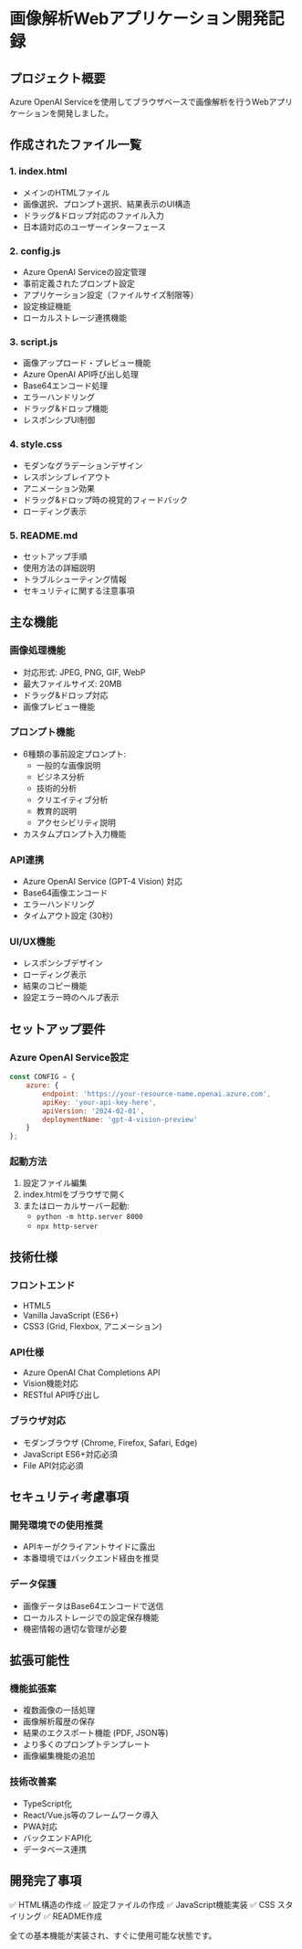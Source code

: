 # 画像解析Webアプリケーション開発記録

## プロジェクト概要
Azure OpenAI Serviceを使用してブラウザベースで画像解析を行うWebアプリケーションを開発しました。

## 作成されたファイル一覧

### 1. index.html
- メインのHTMLファイル
- 画像選択、プロンプト選択、結果表示のUI構造
- ドラッグ&ドロップ対応のファイル入力
- 日本語対応のユーザーインターフェース

### 2. config.js
- Azure OpenAI Serviceの設定管理
- 事前定義されたプロンプト設定
- アプリケーション設定（ファイルサイズ制限等）
- 設定検証機能
- ローカルストレージ連携機能

### 3. script.js
- 画像アップロード・プレビュー機能
- Azure OpenAI API呼び出し処理
- Base64エンコード処理
- エラーハンドリング
- ドラッグ&ドロップ機能
- レスポンシブUI制御

### 4. style.css
- モダンなグラデーションデザイン
- レスポンシブレイアウト
- アニメーション効果
- ドラッグ&ドロップ時の視覚的フィードバック
- ローディング表示

### 5. README.md
- セットアップ手順
- 使用方法の詳細説明
- トラブルシューティング情報
- セキュリティに関する注意事項

## 主な機能

### 画像処理機能
- 対応形式: JPEG, PNG, GIF, WebP
- 最大ファイルサイズ: 20MB
- ドラッグ&ドロップ対応
- 画像プレビュー機能

### プロンプト機能
- 6種類の事前設定プロンプト:
  - 一般的な画像説明
  - ビジネス分析
  - 技術的分析
  - クリエイティブ分析
  - 教育的説明
  - アクセシビリティ説明
- カスタムプロンプト入力機能

### API連携
- Azure OpenAI Service (GPT-4 Vision) 対応
- Base64画像エンコード
- エラーハンドリング
- タイムアウト設定 (30秒)

### UI/UX機能
- レスポンシブデザイン
- ローディング表示
- 結果のコピー機能
- 設定エラー時のヘルプ表示

## セットアップ要件

### Azure OpenAI Service設定
```javascript
const CONFIG = {
    azure: {
        endpoint: 'https://your-resource-name.openai.azure.com',
        apiKey: 'your-api-key-here',
        apiVersion: '2024-02-01',
        deploymentName: 'gpt-4-vision-preview'
    }
};
```

### 起動方法
1. 設定ファイル編集
2. index.htmlをブラウザで開く
3. またはローカルサーバー起動:
   - `python -m http.server 8000`
   - `npx http-server`

## 技術仕様

### フロントエンド
- HTML5
- Vanilla JavaScript (ES6+)
- CSS3 (Grid, Flexbox, アニメーション)

### API仕様
- Azure OpenAI Chat Completions API
- Vision機能対応
- RESTful API呼び出し

### ブラウザ対応
- モダンブラウザ (Chrome, Firefox, Safari, Edge)
- JavaScript ES6+対応必須
- File API対応必須

## セキュリティ考慮事項

### 開発環境での使用推奨
- APIキーがクライアントサイドに露出
- 本番環境ではバックエンド経由を推奨

### データ保護
- 画像データはBase64エンコードで送信
- ローカルストレージでの設定保存機能
- 機密情報の適切な管理が必要

## 拡張可能性

### 機能拡張案
- 複数画像の一括処理
- 画像解析履歴の保存
- 結果のエクスポート機能 (PDF, JSON等)
- より多くのプロンプトテンプレート
- 画像編集機能の追加

### 技術改善案
- TypeScript化
- React/Vue.js等のフレームワーク導入
- PWA対応
- バックエンドAPI化
- データベース連携

## 開発完了事項
✅ HTML構造の作成
✅ 設定ファイルの作成
✅ JavaScript機能実装
✅ CSS スタイリング
✅ README作成

全ての基本機能が実装され、すぐに使用可能な状態です。